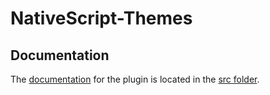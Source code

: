 # NativeScript-Themes

## Documentation

The [documentation](src/README.md) for the plugin is located in the [src folder](src).
